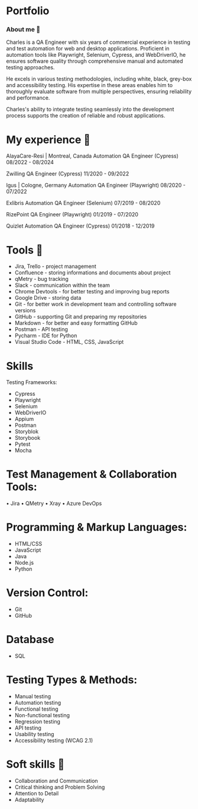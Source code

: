 # Portfolio
### About me 👋
Charles is a QA Engineer with six years of commercial experience in testing and test automation for web and desktop applications. Proficient in automation tools like Playwright, Selenium, Cypress, and WebDriverIO, he ensures software quality through comprehensive manual and automated testing approaches.

He excels in various testing methodologies, including white, black, grey-box and accessibility testing. His expertise in these areas enables him to thoroughly evaluate software from multiple perspectives, ensuring reliability and performance.

Charles's ability to integrate testing seamlessly into the development process supports the creation of reliable and robust applications.

# My experience 🏢
AlayaCare-Resi | Montreal, Canada
Automation QA Engineer (Cypress)
08/2022 - 08/2024

Zwilling
QA Engineer (Cypress)
11/2020 - 09/2022

Igus | Cologne, Germany
Automation QA Engineer (Playwright)
08/2020 - 07/2022

Exlibris
Automation QA Engineer (Selenium)
07/2019 - 08/2020

RizePoint
QA Engineer (Playwright)
01/2019 - 07/2020

Quizlet
Automation QA Engineer (Cypress)
01/2018 - 12/2019

# Tools 🔧
- Jira, Trello - project management
- Confluence - storing informations and documents about project
- qMetry - bug tracking
- Slack - communication within the team
- Chrome Devtools - for better testing and improving bug reports
- Google Drive - storing data
- Git - for better work in development team and controlling software versions
- GitHub - supporting Git and preparing my repositories
- Markdown - for better and easy formatting GitHub
- Postman - API testing
- Pycharm - IDE for Python
- Visual Studio Code - HTML, CSS, JavaScript

# Skills 
Testing Frameworks:
- Cypress
- Playwright
- Selenium
- WebDriverIO
- Appium
- Postman
- Storyblok
- Storybook
- Pytest
- Mocha

# Test Management & Collaboration Tools:
•	Jira
•	QMetry
•	Xray
•	Azure DevOps

# Programming & Markup Languages:
- HTML/CSS
- JavaScript
- Java
- Node.js
- Python

# Version Control:
- Git
- GitHub

# Database
- SQL

# Testing Types & Methods:
- Manual testing
- Automation testing
- Functional testing
- Non-functional testing
- Regression testing
- API testing
- Usability testing
- Accessibility testing (WCAG 2.1)

# Soft skills 📁
- Collaboration and Communication
- Critical thinking and Problem Solving
- Attention to Detail
- Adaptability


